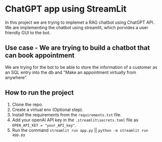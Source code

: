 # ChatGPT app using StreamLit

In this project we are trying to implemet a RAG chatbot using ChatGPT API. We are implementing the chatbot using streamlit, which porvides a user friendly GUI to the bot.


## Use case - We are trying to build a chatbot that can book appointment

We are trying for the bot to be able to store the information of a customer as an SQL entry into the db and "Make an appointment virtually from anywhere".


## How to run the project
1) Clone the repo.
2) Create a virtual env (Optional step).
3) Install the requirements from the ``requirements.txt`` file.
4) Add your openAI API key in the `` .streamlit\secrets.toml `` file as ``` OPEN_API_KEY = "your_API_key" ```.
4) Run the command ``` streamlit run app.py ``` || ``` python -m streamlit run app.py ```